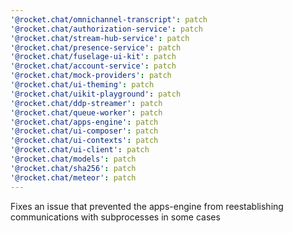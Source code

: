 ```yaml
---
'@rocket.chat/omnichannel-transcript': patch
'@rocket.chat/authorization-service': patch
'@rocket.chat/stream-hub-service': patch
'@rocket.chat/presence-service': patch
'@rocket.chat/fuselage-ui-kit': patch
'@rocket.chat/account-service': patch
'@rocket.chat/mock-providers': patch
'@rocket.chat/ui-theming': patch
'@rocket.chat/uikit-playground': patch
'@rocket.chat/ddp-streamer': patch
'@rocket.chat/queue-worker': patch
'@rocket.chat/apps-engine': patch
'@rocket.chat/ui-composer': patch
'@rocket.chat/ui-contexts': patch
'@rocket.chat/ui-client': patch
'@rocket.chat/models': patch
'@rocket.chat/sha256': patch
'@rocket.chat/meteor': patch
---
```


Fixes an issue that prevented the apps-engine from reestablishing communications with subprocesses in some cases
